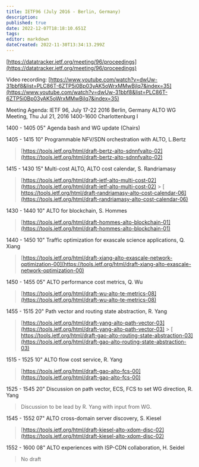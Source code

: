 ```yaml
---
title: IETF96 (July 2016 - Berlin, Germany)
description: 
published: true
date: 2022-12-07T18:18:10.651Z
tags: 
editor: markdown
dateCreated: 2022-11-30T13:34:13.299Z
---
```


[​https://datatracker.ietf.org/meeting/96/proceedings](https://datatracker.ietf.org/meeting/96/proceedings)

Video recording:
[​https://www.youtube.com/watch?v=dwUw-31bbf8&list=PLC86T-6ZTP5i0Bp03yAK5oWrxMMwBjIq7&index=35](https://www.youtube.com/watch?v=dwUw-31bbf8&list=PLC86T-6ZTP5i0Bp03yAK5oWrxMMwBjIq7&index=35)

Meeting Agenda:
IETF 96, July 17-22 2016 Berlin, Germany
ALTO WG Meeting, Thu Jul 21, 2016 1400-1600 Charlottenburg I

1400 - 1405 05" Agenda bash and WG update (Chairs)

1405 - 1415 10" Programmable NFV/SDN orchestration with ALTO, L.Bertz

> [​https://tools.ietf.org/html/draft-bertz-alto-sdnnfvalto-02](https://tools.ietf.org/html/draft-bertz-alto-sdnnfvalto-02)

1415 - 1430 15" Multi-cost ALTO, ALTO cost calendar, S. Randriamasy

> [​https://tools.ietf.org/html/draft-ietf-alto-multi-cost-02](https://tools.ietf.org/html/draft-ietf-alto-multi-cost-02) > [​https://tools.ietf.org/html/draft-randriamasy-alto-cost-calendar-06](https://tools.ietf.org/html/draft-randriamasy-alto-cost-calendar-06)

1430 - 1440 10" ALTO for blockchain, S. Hommes

> [​https://tools.ietf.org/html/draft-hommes-alto-blockchain-01](https://tools.ietf.org/html/draft-hommes-alto-blockchain-01)

1440 - 1450 10" Traffic optimization for exascale science applications, Q. Xiang

> [​https://tools.ietf.org/html/draft-xiang-alto-exascale-network-optimization-00](https://tools.ietf.org/html/draft-xiang-alto-exascale-network-optimization-00)

1450 - 1455 05" ALTO performance cost metrics, Q. Wu

> [​https://tools.ietf.org/html/draft-wu-alto-te-metrics-08](https://tools.ietf.org/html/draft-wu-alto-te-metrics-08)

1455 - 1515 20" Path vector and routing state abstraction, R. Yang

> [​https://tools.ietf.org/html/draft-yang-alto-path-vector-03](https://tools.ietf.org/html/draft-yang-alto-path-vector-03) > [​https://tools.ietf.org/html/draft-gao-alto-routing-state-abstraction-03](https://tools.ietf.org/html/draft-gao-alto-routing-state-abstraction-03)

1515 - 1525 10" ALTO flow cost service, R. Yang

> [​https://tools.ietf.org/html/draft-gao-alto-fcs-00](https://tools.ietf.org/html/draft-gao-alto-fcs-00)

1525 - 1545 20" Discussion on path vector, ECS, FCS to set WG direction, R. Yang

> Discussion to be lead by R. Yang with input from WG.

1545 - 1552 07" ALTO cross-domain server discovery, S. Kiesel

> [​https://tools.ietf.org/html/draft-kiesel-alto-xdom-disc-02](https://tools.ietf.org/html/draft-kiesel-alto-xdom-disc-02)

1552 - 1600 08" ALTO experiences with ISP-CDN collaboration, H. Seidel

> No draft
